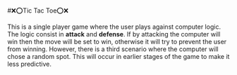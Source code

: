 #❌⭕️Tic Tac Toe⭕️❌

This is a single player game where the user plays against computer logic. The logic consist in **attack** and **defense**. If by attacking the computer will win then the move will be set to win, otherwise it will try to prevent the user from winning. However, there is a third scenario where the computer will chose a random spot. This will occur in earlier stages of the game to make it less predictive.
